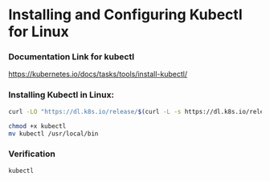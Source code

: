 # Installing and Configuring Kubectl for Linux


###  Documentation Link for kubectl

https://kubernetes.io/docs/tasks/tools/install-kubectl/   


### Installing Kubectl in Linux:
```sh
curl -LO "https://dl.k8s.io/release/$(curl -L -s https://dl.k8s.io/release/stable.txt)/bin/linux/amd64/kubectl"

chmod +x kubectl
mv kubectl /usr/local/bin
```

### Verification
```sh
kubectl
```

